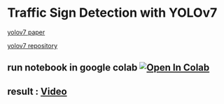 # Traffic Sign Detection with YOLOv7

[yolov7 paper](https://arxiv.org/abs/2207.02696)

[yolov7 repository](https://github.com/WongKinYiu/yolov7)

## run notebook in google colab <a href="https://colab.research.google.com/drive/119ve-TLHUcI9dOYKax02hVPfBJsJFb8z#scrollTo=iJVUDtaoVvyg"><img src="https://colab.research.google.com/assets/colab-badge.svg" alt="Open In Colab"></a>

## result : [Video](https://www.aparat.com/v/78GpP)
